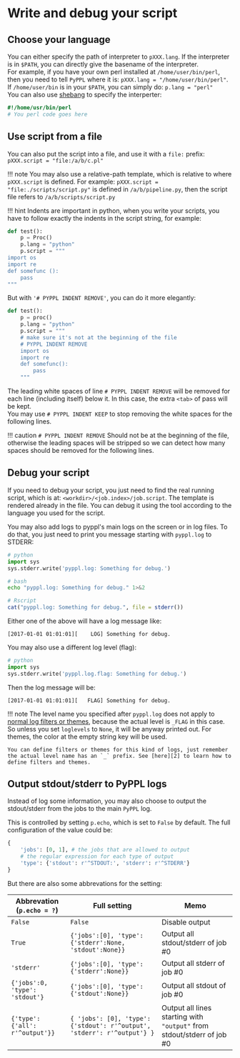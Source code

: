 # Write and debug your script
<!-- toc -->

## Choose your language
You can either specify the path of interpreter to `pXXX.lang`. If the interpreter is in `$PATH`, you can directly give the basename of the interpreter.  
For example, if you have your own perl installed at `/home/user/bin/perl`, then you need to tell `PyPPL` where it is: `pXXX.lang = "/home/user/bin/perl"`. If `/home/user/bin` is in your `$PATH`, you can simply do: `p.lang = "perl"`  
You can also use [shebang][1] to specify the interperter:
```perl
#!/home/usr/bin/perl
# You perl code goes here
```

## Use script from a file
You can also put the script into a file, and use it with a `file:` prefix: `pXXX.script = "file:/a/b/c.pl"`  

!!! note
    You may also use a relative-path template, which is relative to where `pXXX.script` is defined. For example: `pXXX.script = "file:./scripts/script.py"` is defined in `/a/b/pipeline.py`, then the script file refers to `/a/b/scripts/script.py`

!!! hint
    Indents are important in python, when you write your scripts, you have to follow exactly the indents in the script string, for example:

```python
def test():
    p = Proc()
    p.lang = "python"
    p.script = """
import os
import re
def somefunc ():
    pass
"""
```
But with `'# PYPPL INDENT REMOVE'`, you can do it more elegantly:
```python
def test():
    p = proc()
    p.lang = "python"
    p.script = """
    # make sure it's not at the beginning of the file
    # PYPPL INDENT REMOVE
    import os
    import re
    def somefunc():
        pass
    """
```
The leading white spaces of line `# PYPPL INDENT REMOVE` will be removed for each line (including itself) below it. In this case, the extra `<tab>` of pass will be kept.  
You may use `# PYPPL INDENT KEEP` to stop removing the white spaces for the following lines.

!!! caution
    `# PYPPL INDENT REMOVE` Should not be at the beginning of the file, otherwise the leading spaces will be stripped so we can detect how many spaces should be removed for the following lines.

## Debug your script
If you need to debug your script, you just need to find the real running script, which is at: `<workdir>/<job.index>/job.script`. The template is rendered already in the file. You can debug it using the tool according to the language you used for the script.

You may also add logs to pyppl's main logs on the screen or in log files. To do that, you just need to print you message starting with `pyppl.log` to STDERR:
```python
# python
import sys
sys.stderr.write('pyppl.log: Something for debug.')
```

```bash
# bash
echo "pyppl.log: Something for debug." 1>&2
```

```R
# Rscript
cat("pyppl.log: Something for debug.", file = stderr())
```
Either one of the above will have a log message like:
```
[2017-01-01 01:01:01][    LOG] Something for debug.
```
You may also use a different log level (flag):
```python
# python
import sys
sys.stderr.write('pyppl.log.flag: Something for debug.')
```
Then the log message will be:
```
[2017-01-01 01:01:01][   FLAG] Something for debug.
```

!!! note
    The level name you specified after `pyppl.log` does not apply to [normal log filters or themes][2], because the actual level is `_FLAG` in this case. So unless you set `loglevels` to `None`, it will be anyway printed out. For themes, the color at the empty string key will be used. 

    You can define filters or themes for this kind of logs, just remember the actual level name has an `_` prefix. See [here][2] to learn how to define filters and themes.

## Output stdout/stderr to PyPPL logs
Instead of log some information, you may also choose to output the stdout/stderr from the jobs to the main `PyPPL` log.

This is controlled by setting `p.echo`, which is set to `False` by default. The full configuration of the value could be:
```python
{
    'jobs': [0, 1], # the jobs that are allowed to output
    # the regular expression for each type of output
    'type': {'stdout': r'^STDOUT:', 'stderr': r'^STDERR'} 
}
```
But there are also some abbrevations for the setting:

|Abbrevation (`p.echo = ?`)|Full setting|Memo|
|-|-|-|
|`False`|`False`|Disable output|
|`True`|`{'jobs':[0], 'type': {'stderr':None, 'stdout':None}}`|Output all stdout/stderr of job #0|
|`'stderr'`|`{'jobs':[0], 'type': {'stderr':None}}`|Output all stderr of job #0|
|`{'jobs':0, 'type': 'stdout'}`|`{'jobs':[0], 'type': {'stdout':None}}`|Output all stdout of job #0|
|`{'type': {'all': r'^output'}}`|`{ 'jobs': [0], 'type': {'stdout': r'^output', 'stderr': r'^output'} }`|Output all lines starting with `"output"` from stdout/stderr of job #0|

[1]: https://en.wikipedia.org/wiki/Shebang_(Unix)
[2]: https://pwwang.github.io/PyPPL/configure-your-logs.html